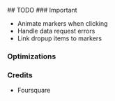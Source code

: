 ## TODO
### Important
* Animate markers when clicking
* Handle data request errors
* Link dropup items to markers

### Optimizations


### Credits
* Foursquare
